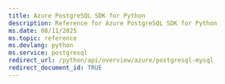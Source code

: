 ```yaml
---
title: Azure PostgreSQL SDK for Python
description: Reference for Azure PostgreSQL SDK for Python
ms.date: 08/11/2025
ms.topic: reference
ms.devlang: python
ms.service: postgresql
redirect_url: /python/api/overview/azure/postgresql-mysql
redirect_document_id: TRUE
---
```

